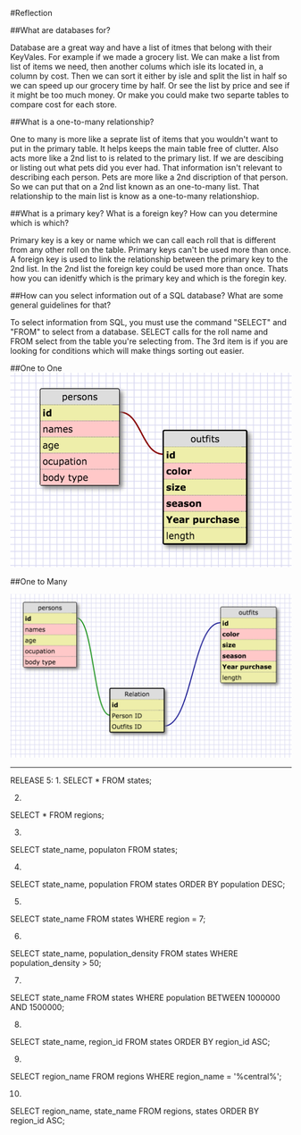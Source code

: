#Reflection

##What are databases for?

Database are a great way and have a list of itmes that belong with their KeyVales.  For example if we made a grocery list.  We can make a list from list of items we need, then another colums which isle its located in, a column by cost.  Then we can sort it either by isle and split the list in half so we can speed up our grocery time by half.  Or see the list by price and see if it might be too much money.  Or make you could make two separte tables to compare cost for each store.

##What is a one-to-many relationship?

One to many is more like a seprate list of items that you wouldn't want to put in the primary table.  It helps keeps the main table free of clutter.  Also acts more like a 2nd list to is related to the primary list.  If we are descibing or listing out what pets did you ever had.  That information isn't relevant to describing each person.  Pets are more like a 2nd discription of that person.  So we can put that on a 2nd list known as an one-to-many list.  That relationship to the main list is know as a one-to-many relationshiop.

##What is a primary key? What is a foreign key? How can you determine which is which?

Primary key is a key or name which we can call each roll that is different from any other roll on the table.  Primary keys can't be used more than once.
A foreign key is used to link the relationship between the primary key to the 2nd list.  In the 2nd list the foreign key could be used more than once.  Thats how you can idenitfy which is the primary key and which is the foregin key.


##How can you select information out of a SQL database? What are some general guidelines for that?

To select information from SQL, you must use the command "SELECT" and "FROM" to select from a database.  SELECT calls for the roll name and FROM select from the table you're selecting from.  The 3rd item is if you are looking for conditions which will make things sorting out easier.


##One to One
![Screenshot of SQL DESIGN](../imgs/sql_design.png)

##One to Many

![Screenshot of SQL DESIGN](../imgs/sql_one_to_many.png)

<hr>
RELEASE 5:
1.
SELECT * FROM states;

2.
SELECT * FROM regions;

3.
SELECT state_name, populaton
FROM states;

4.
SELECT state_name, population
FROM states
ORDER BY population DESC;

5.
SELECT state_name
FROM states
WHERE region = 7;

6.
SELECT state_name, population_density
FROM states
WHERE population_density > 50;

7.
SELECT state_name
FROM states
WHERE population BETWEEN 1000000 AND 1500000;

8.
SELECT state_name, region_id
FROM states
ORDER BY region_id ASC;

9.
SELECT region_name
FROM regions
WHERE region_name = '%central%';

10.
SELECT region_name, state_name
FROM regions, states
ORDER BY region_id ASC;
